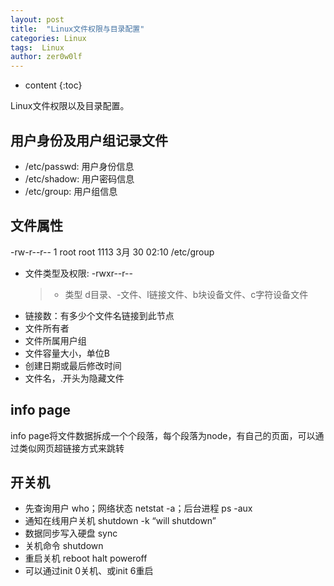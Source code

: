 ```yaml
---
layout: post
title:  "Linux文件权限与目录配置"
categories: Linux
tags:  Linux
author: zer0w0lf
---
```


* content
{:toc}

Linux文件权限以及目录配置。


## 用户身份及用户组记录文件

- /etc/passwd: 用户身份信息
- /etc/shadow: 用户密码信息
- /etc/group: 用户组信息

## 文件属性

-rw-r--r-- 1 root root 1113 3月  30 02:10 /etc/group

- 文件类型及权限: -rwxr--r--
  > * 类型 d目录、-文件、l链接文件、b块设备文件、c字符设备文件
- 链接数：有多少个文件名链接到此节点
- 文件所有者
- 文件所属用户组
- 文件容量大小，单位B
- 创建日期或最后修改时间
- 文件名，.开头为隐藏文件

## info page

info page将文件数据拆成一个个段落，每个段落为node，有自己的页面，可以通过类似网页超链接方式来跳转

## 开关机

- 先查询用户 who；网络状态 netstat -a；后台进程 ps -aux
- 通知在线用户关机 shutdown -k “will shutdown”
- 数据同步写入硬盘 sync
- 关机命令 shutdown
- 重启关机 reboot halt poweroff
- 可以通过init 0关机、或init 6重启



